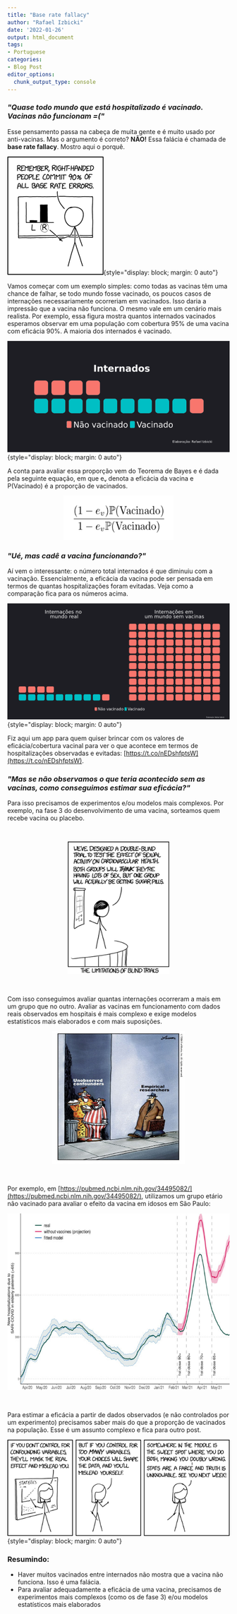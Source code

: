 ```yaml
---
title: "Base rate fallacy"
author: "Rafael Izbicki"
date: '2022-01-26'
output: html_document
tags:
- Portuguese
categories:
- Blog Post
editor_options: 
  chunk_output_type: console
---
```


###  *"Quase todo mundo que está hospitalizado é vacinado. Vacinas não funcionam =("* 


Esse pensamento passa na cabeça de muita gente e é muito usado por anti-vacinas. Mas o argumento é correto? 
**NÃO!** Essa falácia é chamada de **base rate fallacy**. Mostro aqui o porquê. 

![](img/baserate.png){style="display: block; margin: 0 auto"}


Vamos começar com um exemplo simples: como todas as vacinas têm uma chance de falhar, se todo mundo fosse vacinado, os poucos casos de internações necessariamente ocorreriam em vacinados. Isso daria a impressão que a vacina não funciona.
O mesmo vale em um cenário mais realista. Por exemplo, essa figura mostra quantos internados vacinados esperamos observar em uma população com cobertura 95% de uma vacina com eficácia 90%. A maioria dos internados é vacinado.

![](img/comvacina.png){style="display: block; margin: 0 auto"}


A conta para avaliar essa proporção vem do Teorema de Bayes e é dada pela seguinte equação, em que eᵥ denota a eficácia da vacina e P(Vacinado) é a proporção de vacinados.

<p align="center">
<img width="250" height="100" src="img/equacaovacina.png">
</p>


### *"Ué, mas cadê a vacina funcionando?"* 

Aí vem o interessante: o número total internados é que diminuiu com a vacinação. Essencialmente, a eficácia da vacina pode ser pensada em termos de quantas hospitalizações foram evitadas. Veja como a comparação fica para os números acima.

![](img/comesemvacina.png){style="display: block; margin: 0 auto"}
<br>

Fiz aqui um app para quem quiser brincar com os valores de eficácia/cobertura vacinal para ver o que acontece em termos de hospitalizações observadas e evitadas: [https://t.co/nEDshfptsW](https://t.co/nEDshfptsW).

### *"Mas se não observamos o que teria acontecido sem as vacinas, como conseguimos estimar sua eficácia?"* 

Para isso precisamos de experimentos e/ou modelos mais complexos.
Por exemplo, na fase 3 do desenvolvimento de uma vacina, sorteamos quem recebe vacina ou placebo.


<br>
<p align="center">
<img width="230" height="300" src="img/RCT.png">
</p>
<br>


Com isso conseguimos avaliar quantas internações ocorreram a mais em um grupo que no outro.
Avaliar as vacinas em funcionamento com dados reais observados em hospitais é mais complexo e exige modelos estatísticos mais elaborados e com mais suposições. 

<p align="center">
<img width="300" height="300" src="img/confounder.png">
</p>
<br>

Por exemplo, em [https://pubmed.ncbi.nlm.nih.gov/34495082/](https://pubmed.ncbi.nlm.nih.gov/34495082/), utilizamos um grupo etário não vacinado para avaliar o efeito da vacina em idosos em São Paulo:

<p align="center">
<img width="600" height="400" src="img/saopaulo.png">
</p>
<br>

Para estimar a eficácia a partir de dados observados (e não controlados por um experimento) precisamos saber mais do que a proporção de vacinados na população. Esse é um assunto complexo e fica para outro post.
<br>

![](img/control.png){style="display: block; margin: 0 auto"}

### Resumindo:

- Haver muitos vacinados entre internados não mostra que a vacina não funciona. Isso é uma falácia.
- Para avaliar adequadamente a eficácia de uma vacina, precisamos de experimentos mais complexos (como os de fase 3) e/ou modelos estatísticos mais elaborados
